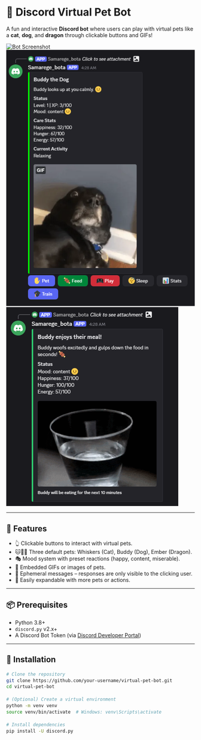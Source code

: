# 🐾 Discord Virtual Pet Bot

A fun and interactive **Discord bot** where users can play with virtual pets like a **cat**, **dog**, and **dragon** through clickable buttons and GIFs!

![Bot Screenshot](./assets/demo.png)
![Bot Screenshot](./assets/demo2.png)
![Bot Screenshot](./assets/demo3.png) 

---

## 🌟 Features

- 👆 Clickable buttons to interact with virtual pets.
- 🐱🐶🐉 Three default pets: Whiskers (Cat), Buddy (Dog), Ember (Dragon).
- 🎭 Mood system with preset reactions (happy, content, miserable).
- 📸 Embedded GIFs or images of pets.
- 🔐 Ephemeral messages – responses are only visible to the clicking user.
- 🔧 Easily expandable with more pets or actions.

---

## 📦 Prerequisites

- Python 3.8+
- `discord.py` v2.x+
- A Discord Bot Token (via [Discord Developer Portal](https://discord.com/developers/applications))

---

## 🔧 Installation

```bash
# Clone the repository
git clone https://github.com/your-username/virtual-pet-bot.git
cd virtual-pet-bot

# (Optional) Create a virtual environment
python -m venv venv
source venv/bin/activate  # Windows: venv\Scripts\activate

# Install dependencies
pip install -U discord.py
